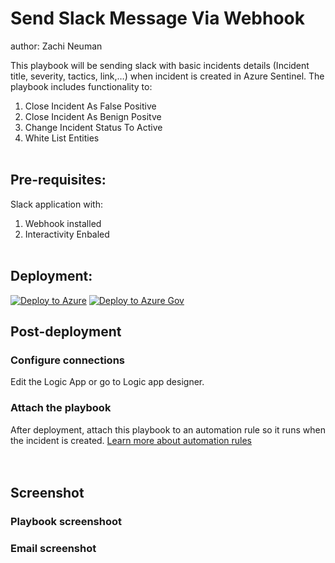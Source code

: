 # Send Slack Message Via Webhook
author: Zachi Neuman

This playbook will be sending slack with basic incidents details (Incident title, severity, tactics, link,…) when incident is created in Azure Sentinel.
The playbook includes functionality to:
1. Close Incident As False Positive
2. Close Incident As Benign Positve
3. Change Incident Status To Active
4. White List Entities
<br/><br/>
## Pre-requisites:
Slack application with: 
1. Webhook installed
2. Interactivity Enbaled
<br/><br/>
## Deployment:

[![Deploy to Azure](https://aka.ms/deploytoazurebutton)]()
[![Deploy to Azure Gov](https://aka.ms/deploytoazuregovbutton)]()

## Post-deployment

### Configure connections
Edit the Logic App or go to Logic app designer.<br/>

### Attach the playbook
After deployment, attach this playbook to an automation rule so it runs when the incident is created.
[Learn more about automation rules](https://docs.microsoft.com/azure/sentinel/automate-incident-handling-with-automation-rules#creating-and-managing-automation-rules)<br/>
<br/><br/>
## Screenshot
### Playbook screenshoot
### Email screenshot
